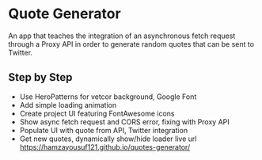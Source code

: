 # Quote Generator

An app that teaches the integration of an asynchronous fetch request through a Proxy API in order to generate random quotes that can be sent to Twitter. 

## Step by Step

- Use HeroPatterns for vetcor background, Google Font
- Add simple loading animation
- Create project UI featuring FontAwesome icons
- Show async fetch request and CORS error, fixing with Proxy API
- Populate UI with quote from API, Twitter integration
- Get new quotes, dynamically show/hide loader
live url https://hamzayousuf121.github.io/quotes-generator/
